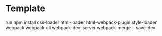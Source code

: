 # Template

run
npm install css-loader html-loader html-webpack-plugin style-loader webpack webpack-cli webpack-dev-server webpack-merge --save-dev
